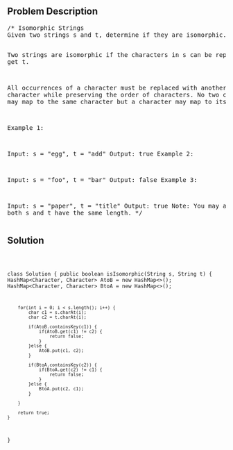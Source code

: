 <!--
<style>
  body { font-family: Arial, sans-serif; }
  .container { max-width: 400px; margin: 50px; padding: 10px; }
  .comment-block { background-color: #f9f9f9; padding: 10px; border-left: 5px solid #ccc; max-width: 400px; margin: 50px; overflow-wrap: break-word; white-space: pre-wrap; }
  .code-block { background-color: #f4f4f4; padding: 10px; border: 1px solid #ddd; }
</style>
-->

<div class='container'>
<h2>Problem Description</h2>
<div class='comment-block'>
<pre>
/* Isomorphic Strings
Given two strings s and t, determine if they are isomorphic.

Two strings are isomorphic if the characters in s can be replaced to get t.

All occurrences of a character must be replaced with another character while preserving 
the order of characters. No two characters may map to the same character but a character may map to itself.

Example 1:

Input: s = "egg", t = "add"
Output: true
Example 2:

Input: s = "foo", t = "bar"
Output: false
Example 3:

Input: s = "paper", t = "title"
Output: true
Note:
You may assume both s and t have the same length.
*/
</pre>
</div>

<h2>Solution</h2>
<div class='code-block'>
<pre><code class='language-java'>

class Solution {
    public boolean isIsomorphic(String s, String t) {
        HashMap<Character, Character> AtoB = new HashMap<>();
        HashMap<Character, Character> BtoA = new HashMap<>();
        
        for(int i = 0; i < s.length(); i++) {
            char c1 = s.charAt(i);
            char c2 = t.charAt(i);  

            if(AtoB.containsKey(c1)) {
                if(AtoB.get(c1) != c2) {
                    return false;
                }
            }else {
                AtoB.put(c1, c2);
            }
                
            if(BtoA.containsKey(c2)) {
                if(BtoA.get(c2) != c1) {
                    return false;
                }                    
            }else {
                BtoA.put(c2, c1);
            }
                               
        }
        
        return true;
    }
}</code></pre>
</div>
</div>
